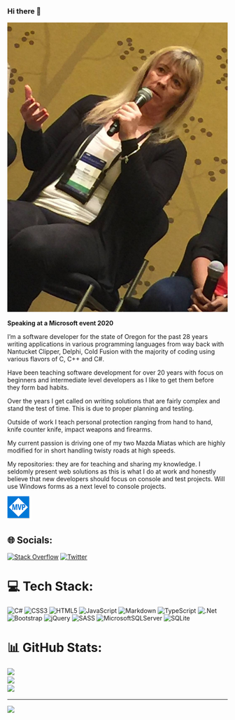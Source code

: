### Hi there 👋

![assets/Title.png](./assets/Title.png)

**Speaking at a Microsoft event 2020**

I’m a software developer for the state of Oregon for the past 28 years writing applications in various programming languages from way back with Nantucket Clipper, Delphi, Cold Fusion with the majority of coding using various flavors of C, C++ and C#. 

Have been teaching software development for over 20 years with focus on beginners and intermediate level developers as I like to get them before they form bad habits. 

Over the years I get called on writing solutions that are fairly complex and stand the test of time. This is due to proper planning and testing.

Outside of work I teach personal protection ranging from hand to hand, knife counter knife, impact weapons and firearms. 

My current passion is driving one of my two Mazda Miatas which are highly modified for in short handling twisty roads at high speeds.

My repositories: they are for teaching and sharing my knowledge. I seldomly present web solutions as this is what I do at work and honestly believe that new developers should focus on console and test projects. Will use Windows forms as a next level to console projects. 

![assets/Title.png](./assets/mvp.png)



<!--

Connect on [Twitter](https://twitter.com/KarenPayneMVP)

![.Net](https://img.shields.io/badge/.NET-5C2D91?style=for-the-badge&logo=.net&logoColor=white) ![Visual Studio](https://img.shields.io/badge/Visual%20Studio-5C2D91.svg?style=for-the-badge&logo=visual-studio&logoColor=white) ![C#](https://img.shields.io/badge/c%23-%23239120.svg?style=for-the-badge&logo=c-sharp&logoColor=white)


**karenpayneoregon/karenpayneoregon** is a ✨ _special_ ✨ repository because its `README.md` (this file) appears on your GitHub profile.

Here are some ideas to get you started:

- 🔭 I’m currently working on ...
- 🌱 I’m currently learning ...
- 👯 I’m looking to collaborate on ...
- 🤔 I’m looking for help with ...
- 💬 Ask me about ...
- 📫 How to reach me: ...
- 😄 Pronouns: ...
- ⚡ Fun fact: ...
-->

<!--
<a href="https://github.com/antonkomarev/github-profile-views-counter">
    <img src="https://komarev.com/ghpvc/?username=karenpayneoregon&style=for-the-badge">
</a>

[Ÿ HŸPE]: https://yhype.me
[GitHub Profile Views Counter]: https://github.com/karenpayneoregon/github-profile-views-counter

![](https://hit.yhype.me/github/profile?user_id=1849174)

[![GitHub Streak](http://github-readme-streak-stats.herokuapp.com?user=karenpayneoregon)](https://git.io/streak-stats)
-->

<!--
https://gprm.itsvg.in/

-->

## 🌐 Socials:
[![Stack Overflow](https://img.shields.io/badge/-Stackoverflow-FE7A16?logo=stack-overflow&logoColor=white)](https://stackoverflow.com/users/5509738/karen-payne) [![Twitter](https://img.shields.io/badge/Twitter-%231DA1F2.svg?logo=Twitter&logoColor=white)](http://www.twitter.com/KarenPayneMVP) 

# 💻 Tech Stack:
![C#](https://img.shields.io/badge/c%23-%23239120.svg?style=for-the-badge&logo=c-sharp&logoColor=white) ![CSS3](https://img.shields.io/badge/css3-%231572B6.svg?style=for-the-badge&logo=css3&logoColor=white) ![HTML5](https://img.shields.io/badge/html5-%23E34F26.svg?style=for-the-badge&logo=html5&logoColor=white) ![JavaScript](https://img.shields.io/badge/javascript-%23323330.svg?style=for-the-badge&logo=javascript&logoColor=%23F7DF1E) ![Markdown](https://img.shields.io/badge/markdown-%23000000.svg?style=for-the-badge&logo=markdown&logoColor=white) ![TypeScript](https://img.shields.io/badge/typescript-%23007ACC.svg?style=for-the-badge&logo=typescript&logoColor=white) ![.Net](https://img.shields.io/badge/.NET-5C2D91?style=for-the-badge&logo=.net&logoColor=white) ![Bootstrap](https://img.shields.io/badge/bootstrap-%23563D7C.svg?style=for-the-badge&logo=bootstrap&logoColor=white) ![jQuery](https://img.shields.io/badge/jquery-%230769AD.svg?style=for-the-badge&logo=jquery&logoColor=white) ![SASS](https://img.shields.io/badge/SASS-hotpink.svg?style=for-the-badge&logo=SASS&logoColor=white) ![MicrosoftSQLServer](https://img.shields.io/badge/Microsoft%20SQL%20Sever-CC2927?style=for-the-badge&logo=microsoft%20sql%20server&logoColor=white) ![SQLite](https://img.shields.io/badge/sqlite-%2307405e.svg?style=for-the-badge&logo=sqlite&logoColor=white)
# 📊 GitHub Stats:
![](https://github-readme-stats.vercel.app/api?username=karenpayneoregon&theme=default&hide_border=false&include_all_commits=false&count_private=false)<br/>
![](https://github-readme-streak-stats.herokuapp.com/?user=karenpayneoregon&theme=default&hide_border=false)<br/>
![](https://github-readme-stats.vercel.app/api/top-langs/?username=karenpayneoregon&theme=default&hide_border=false&include_all_commits=false&count_private=false&layout=compact)

---
[![](https://visitcount.itsvg.in/api?id=karenpayneoregon&icon=0&color=0)](https://visitcount.itsvg.in)
